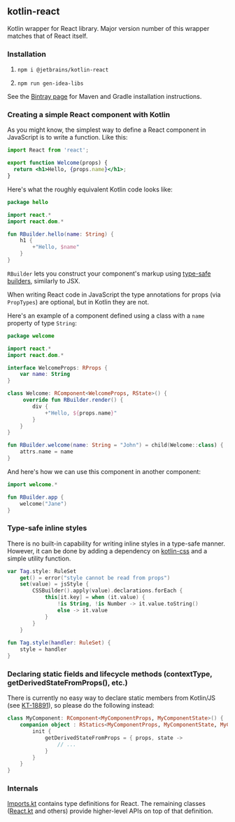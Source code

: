 ## kotlin-react

Kotlin wrapper for React library. Major version number of this wrapper matches that of React itself.

### Installation

1. `npm i @jetbrains/kotlin-react`

2. `npm run gen-idea-libs`

See the [Bintray page](https://bintray.com/kotlin/kotlin-js-wrappers/kotlin-react) for Maven and Gradle 
installation instructions.

### Creating a simple React component with Kotlin

As you might know, the simplest way to define a React component in JavaScript is to write a function. Like this:

```jsx
import React from 'react';

export function Welcome(props) {
  return <h1>Hello, {props.name}</h1>;
}
```

Here's what the roughly equivalent Kotlin code looks like: 

```kotlin
package hello

import react.*
import react.dom.*

fun RBuilder.hello(name: String) {
    h1 {
        +"Hello, $name"
    }
}
```

`RBuilder` lets you construct your component's markup using 
[type-safe builders](https://kotlinlang.org/docs/reference/type-safe-builders.html), similarly to JSX.
  
When writing React code in JavaScript the type annotations for props (via `PropTypes`) are optional, but in Kotlin 
they are not.

Here's an example of a component defined using a class with a `name` property of type `String`:

```kotlin
package welcome

import react.*
import react.dom.*

interface WelcomeProps: RProps {
    var name: String
}

class Welcome: RComponent<WelcomeProps, RState>() {
     override fun RBuilder.render() {
        div {
            +"Hello, ${props.name}"
        }
    }
}

fun RBuilder.welcome(name: String = "John") = child(Welcome::class) {
    attrs.name = name
}
```

And here's how we can use this component in another component:

```kotlin
import welcome.*

fun RBuilder.app {
    welcome("Jane")
}
```

### Type-safe inline styles

There is no built-in capability for writing inline styles in a type-safe manner. However, it can be done by adding a 
dependency on [kotlin-css](https://github.com/JetBrains/kotlin-wrappers/tree/master/kotlin-css) and a simple utility function.

```kotlin
var Tag.style: RuleSet
    get() = error("style cannot be read from props")
    set(value) = jsStyle {
        CSSBuilder().apply(value).declarations.forEach {
            this[it.key] = when (it.value) {
                !is String, !is Number -> it.value.toString()
                else -> it.value
            }
        }
    }
    
fun Tag.style(handler: RuleSet) {
    style = handler
}
```

### Declaring static fields and lifecycle methods (contextType, getDerivedStateFromProps(), etc.)

There is currently no easy way to declare static members from Kotlin/JS (see [KT-18891](https://youtrack.jetbrains.com/issue/KT-18891)), 
so please do the following instead:

```kotlin
class MyComponent: RComponent<MyComponentProps, MyComponentState>() {
    companion object : RStatics<MyComponentProps, MyComponentState, MyComponent, Nothing>(MyComponent::class) {
        init {
            getDerivedStateFromProps = { props, state ->
                // ...
            }
        }
    }
}
```

### Internals

[Imports.kt](src/main/kotlin/react/Imports.kt) contains type definitions for React. The remaining classes 
([React.kt](src/main/kotlin/react/React.kt) and others) provide higher-level APIs on top of that definition.
